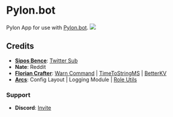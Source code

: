 # Pylon.bot
Pylon App for use with [Pylon.bot](https://Pylon.bot).
![](https://raw.githubusercontent.com/New-Horizon-Network/Pylon-Bot/master/images/Screenshot_2020-11-01_02-25-13.png)

## Credits

 - [**Sipos Bence**](https://https://github.com/Sickae): [Twitter Sub](https://github.com/Sickae/pylon-twitter-sub)
 - **Nate**: Reddit
 - [**Florian Crafter**](https://github.com/FlorianStrobl): [Warn Command](https://github.com/FlorianStrobl/Discord-Pylon-Bot/blob/master/Scripts/Functions/WarnCommandWDatabase.ts) | [TimeToStringMS](https://github.com/FlorianStrobl/Discord-Pylon-Bot/blob/master/Scripts/Functions/TimeStringToMS.ts) | [BetterKV](https://github.com/FlorianStrobl/Discord-Pylon-Bot/blob/master/Scripts/BetterKV/betterKV.ts)
 - [**Arcs**](https://arcy-at.github.io/): Config Layout | Logging Module | [Role Utils](https://github.com/arcy-at/pylon-stuff/blob/main/role-utils.ts)

### Support

 - **Discord**: [Invite](https://discord.gg/hC6Bbtj)
